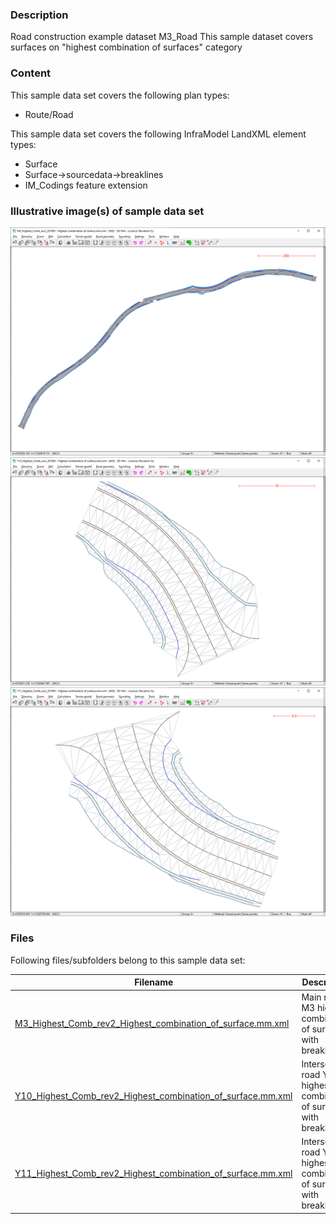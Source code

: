 
### Description

Road construction example dataset M3_Road
This sample dataset covers surfaces on "highest combination of surfaces" category

### Content

This sample data set covers the following  plan types:
- Route/Road


This sample data set covers the following InfraModel LandXML element types:
- Surface
- Surface->sourcedata->breaklines
- IM_Codings feature extension


### Illustrative image(s) of sample data set

![Image-1](image-1.png)
![Image-2](image-2.png)
![Image-3](image-3.png)


### Files

Following files/subfolders belong to this sample data set:

| Filename                          | Description                               |
|-----------------------------------|-------------------------------------------|
|[M3_Highest_Comb_rev2_Highest_combination_of_surface.mm.xml](M3_Highest_Comb_rev2_Highest_combination_of_surface.mm.xml)|Main road M3 highest combination of surfaces with breaklines|
|[Y10_Highest_Comb_rev2_Highest_combination_of_surface.mm.xml](Y10_Highest_Comb_rev2_Highest_combination_of_surface.mm.xml)|Intersecting road Y10 highest combination of surfaces with breaklines|
|[Y11_Highest_Comb_rev2_Highest_combination_of_surface.mm.xml](Y11_Highest_Comb_rev2_Highest_combination_of_surface.mm.xml)|Intersecting road Y10 highest combination of surfaces with breaklines| 
